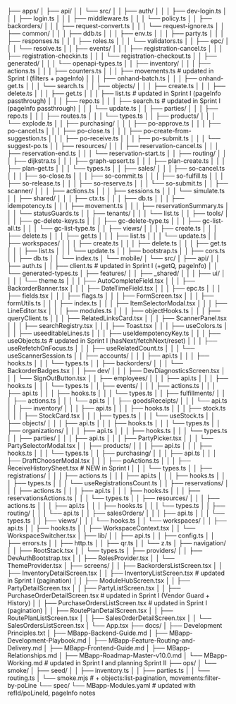 ├── apps/
│   ├── api/
│   │   └── src/
│   │       ├── auth/
│   │       │   ├── dev-login.ts
│   │       │   ├── login.ts
│   │       │   ├── middleware.ts
│   │       │   └── policy.ts
│   │       ├── backorders/
│   │       │   ├── request-convert.ts
│   │       │   └── request-ignore.ts
│   │       ├── common/
│   │       │   ├── ddb.ts
│   │       │   ├── env.ts
│   │       │   ├── party.ts
│   │       │   ├── responses.ts
│   │       │   ├── roles.ts
│   │       │   └── validators.ts
│   │       ├── epc/
│   │       │   └── resolve.ts
│   │       ├── events/
│   │       │   ├── registration-cancel.ts
│   │       │   ├── registration-checkin.ts
│   │       │   └── registration-checkout.ts
│   │       ├── generated/
│   │       │   └── openapi-types.ts
│   │       ├── inventory/
│   │       │   ├── actions.ts
│   │       │   ├── counters.ts
│   │       │   ├── movements.ts            # updated in Sprint I (filters + pageInfo)
│   │       │   ├── onhand-batch.ts
│   │       │   ├── onhand-get.ts
│   │       │   └── search.ts
│   │       ├── objects/
│   │       │   ├── create.ts
│   │       │   ├── delete.ts
│   │       │   ├── get.ts
│   │       │   ├── list.ts                 # updated in Sprint I (pageInfo passthrough)
│   │       │   ├── repo.ts
│   │       │   ├── search.ts               # updated in Sprint I (pageInfo passthrough)
│   │       │   └── update.ts
│   │       ├── parties/
│   │       │   ├── repo.ts
│   │       │   ├── routes.ts
│   │       │   └── types.ts
│   │       ├── products/
│   │       │   └── explode.ts
│   │       ├── purchasing/
│   │       │   ├── po-approve.ts
│   │       │   ├── po-cancel.ts
│   │       │   ├── po-close.ts
│   │       │   ├── po-create-from-suggestion.ts
│   │       │   ├── po-receive.ts
│   │       │   ├── po-submit.ts
│   │       │   └── suggest-po.ts
│   │       ├── resources/
│   │       │   ├── reservation-cancel.ts
│   │       │   ├── reservation-end.ts
│   │       │   └── reservation-start.ts
│   │       ├── routing/
│   │       │   ├── dijkstra.ts
│   │       │   ├── graph-upsert.ts
│   │       │   ├── plan-create.ts
│   │       │   ├── plan-get.ts
│   │       │   └── types.ts
│   │       ├── sales/
│   │       │   ├── so-cancel.ts
│   │       │   ├── so-close.ts
│   │       │   ├── so-commit.ts
│   │       │   ├── so-fulfill.ts
│   │       │   ├── so-release.ts
│   │       │   ├── so-reserve.ts
│   │       │   └── so-submit.ts
│   │       ├── scanner/
│   │       │   ├── actions.ts
│   │       │   ├── sessions.ts
│   │       │   └── simulate.ts
│   │       ├── shared/
│   │       │   ├── ctx.ts
│   │       │   ├── db.ts
│   │       │   ├── idempotency.ts
│   │       │   ├── movement.ts
│   │       │   ├── reservationSummary.ts
│   │       │   └── statusGuards.ts
│   │       ├── tenants/
│   │       │   └── list.ts
│   │       ├── tools/
│   │       │   ├── gc-delete-keys.ts
│   │       │   ├── gc-delete-type.ts
│   │       │   ├── gc-list-all.ts
│   │       │   └── gc-list-type.ts
│   │       ├── views/
│   │       │   ├── create.ts
│   │       │   ├── delete.ts
│   │       │   ├── get.ts
│   │       │   ├── list.ts
│   │       │   └── update.ts
│   │       ├── workspaces/
│   │       │   ├── create.ts
│   │       │   ├── delete.ts
│   │       │   ├── get.ts
│   │       │   ├── list.ts
│   │       │   └── update.ts
│   │       ├── bootstrap.ts
│   │       ├── cors.ts
│   │       ├── db.ts
│   │       └── index.ts
│   └── mobile/
│       └── src/
│           ├── api/
│           │   ├── auth.ts
│           │   ├── client.ts               # updated in Sprint I (+getQ, pageInfo)
│           │   └── generated-types.ts
│           ├── features/
│           │   ├── _shared/
│           │   │   ├── ui/
│           │   │   │   └── theme.ts
│           │   │   ├── AutoCompleteField.tsx
│           │   │   ├── BackorderBanner.tsx
│           │   │   ├── DateTimeField.tsx
│           │   │   ├── epc.ts
│           │   │   ├── fields.tsx
│           │   │   ├── flags.ts
│           │   │   ├── FormScreen.tsx
│           │   │   ├── formUtils.ts
│           │   │   ├── index.ts
│           │   │   ├── ItemSelectorModal.tsx
│           │   │   ├── LineEditor.tsx
│           │   │   ├── modules.ts
│           │   │   ├── objectHooks.ts
│           │   │   ├── queryClient.ts
│           │   │   ├── RelatedLinksCard.tsx
│           │   │   ├── ScannerPanel.tsx
│           │   │   ├── searchRegistry.tsx
│           │   │   ├── Toast.tsx
│           │   │   ├── useColors.ts
│           │   │   ├── useeditableLines.ts
│           │   │   ├── useIdempotencyKey.ts
│           │   │   ├── useObjects.ts        # updated in Sprint I (hasNext/fetchNext/reset)
│           │   │   ├── useRefetchOnFocus.ts
│           │   │   ├── useRelatedCount.ts
│           │   │   └── useScannerSession.ts
│           │   ├── accounts/
│           │   │   ├── api.ts
│           │   │   ├── hooks.ts
│           │   │   └── types.ts
│           │   ├── backorders/
│           │   │   └── BackorderBadges.tsx
│           │   ├── dev/
│           │   │   ├── DevDiagnosticsScreen.tsx
│           │   │   └── SignOutButton.tsx
│           │   ├── employees/
│           │   │   ├── api.ts
│           │   │   ├── hooks.ts
│           │   │   └── types.ts
│           │   ├── events/
│           │   │   ├── actions.ts
│           │   │   ├── api.ts
│           │   │   ├── hooks.ts
│           │   │   └── types.ts
│           │   ├── fulfillments/
│           │   │   ├── actions.ts
│           │   │   └── api.ts
│           │   ├── goodsReceipts/
│           │   │   └── api.ts
│           │   ├── inventory/
│           │   │   ├── api.ts
│           │   │   ├── hooks.ts
│           │   │   ├── stock.ts
│           │   │   ├── StockCard.tsx
│           │   │   ├── types.ts
│           │   │   └── useStock.ts
│           │   ├── objects/
│           │   │   ├── api.ts
│           │   │   ├── hooks.ts
│           │   │   └── types.ts
│           │   ├── organizations/
│           │   │   ├── api.ts
│           │   │   ├── hooks.ts
│           │   │   └── types.ts
│           │   ├── parties/
│           │   │   ├── api.ts
│           │   │   ├── PartyPicker.tsx
│           │   │   └── PartySelectorModal.tsx
│           │   ├── products/
│           │   │   ├── api.ts
│           │   │   ├── hooks.ts
│           │   │   └── types.ts
│           │   ├── purchasing/
│           │   │   ├── api.ts
│           │   │   ├── DraftChooserModal.tsx
│           │   │   ├── poActions.ts
│           │   │   ├── ReceiveHistorySheet.tsx  # NEW in Sprint I
│           │   │   └── types.ts
│           │   ├── registrations/
│           │   │   ├── actions.ts
│           │   │   ├── api.ts
│           │   │   ├── hooks.ts
│           │   │   ├── types.ts
│           │   │   └── useRegistrationsCount.ts
│           │   ├── reservations/
│           │   │   ├── actions.ts
│           │   │   ├── api.ts
│           │   │   ├── hooks.ts
│           │   │   ├── reservationsActions.ts
│           │   │   └── types.ts
│           │   ├── resources/
│           │   │   ├── actions.ts
│           │   │   ├── api.ts
│           │   │   ├── hooks.ts
│           │   │   └── types.ts
│           │   ├── routing/
│           │   │   └── api.ts
│           │   ├── salesOrders/
│           │   │   ├── api.ts
│           │   │   └── types.ts
│           │   ├── views/
│           │   │   └── hooks.ts
│           │   └── workspaces/
│           │       ├── api.ts
│           │       ├── hooks.ts
│           │       ├── WorkspaceContext.tsx
│           │       └── WorkspaceSwitcher.tsx
│           ├── lib/
│           │   ├── api.ts
│           │   ├── config.ts
│           │   ├── errors.ts
│           │   ├── http.ts
│           │   ├── qr.ts
│           │   └── z.ts
│           ├── navigation/
│           │   ├── RootStack.tsx
│           │   └── types.ts
│           ├── providers/
│           │   ├── DevAuthBootstrap.tsx
│           │   ├── RolesProvider.tsx
│           │   └── ThemeProvider.tsx
│           ├── screens/
│           │   ├── BackordersListScreen.tsx
│           │   ├── InventoryDetailScreen.tsx
│           │   ├── InventoryListScreen.tsx       # updated in Sprint I (pagination)
│           │   ├── ModuleHubScreen.tsx
│           │   ├── PartyDetailScreen.tsx
│           │   ├── PartyListScreen.tsx
│           │   ├── PurchaseOrderDetailScreen.tsx # updated in Sprint I (Vendor Guard + History)
│           │   ├── PurchaseOrdersListScreen.tsx  # updated in Sprint I (pagination)
│           │   ├── RoutePlanDetailScreen.tsx
│           │   ├── RoutePlanListScreen.tsx
│           │   ├── SalesOrderDetailScreen.tsx
│           │   └── SalesOrdersListScreen.tsx
│           └── App.tsx
├── docs/
│   ├── Development Principles.txt
│   ├── MBapp-Backend-Guide.md
│   ├── MBapp-Development-Playbook.md
│   ├── MBapp-Feature-Routing-and-Delivery.md
│   ├── MBapp-Frontend-Guide.md
│   ├── MBapp-Relationships.md
│   ├── MBapp-Roadmap-Master-v10.0.md
│   └── MBapp-Working.md                    # updated in Sprint I and planning Sprint II
├── ops/
│   └── smoke/
│       ├── seed/
│       │   ├── inventory.ts
│       │   ├── parties.ts
│       │   └── routing.ts
│       └── smoke.mjs                       # + objects:list-pagination, movements:filter-by-poLine
└── spec/
    └── MBapp-Modules.yaml                  # updated with refId/poLineId, pageInfo notes
